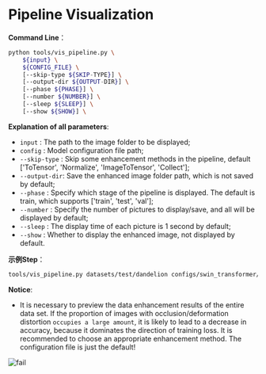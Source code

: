 Pipeline Visualization
===========================

**Command Line**：

```bash
python tools/vis_pipeline.py \
    ${input} \
    ${CONFIG_FILE} \
    [--skip-type ${SKIP-TYPE}] \
    [--output-dir ${OUTPUT-DIR}] \
    [--phase ${PHASE}] \
    [--number ${NUMBER}] \
    [--sleep ${SLEEP}] \
    [--show ${SHOW}] \
```

**Explanation of all parameters**:

- `input`       : The path to the image folder to be displayed;
- `config`      : Model configuration file path;
- `--skip-type` : Skip some enhancement methods in the pipeline, default ['ToTensor', 'Normalize', 'ImageToTensor', 'Collect'];
- `--output-dir`: Save the enhanced image folder path, which is not saved by default;
- `--phase`     : Specify which stage of the pipeline is displayed. The default is train, which supports ['train', 'test', 'val'];
- `--number`    : Specify the number of pictures to display/save, and all will be displayed by default;
- `--sleep`     : The display time of each picture is 1 second by default;
- `--show`      : Whether to display the enhanced image, not displayed by default.

**示例Step**：

```bash
tools/vis_pipeline.py datasets/test/dandelion configs/swin_transformer/small_224.py --show --number 10 --sleep 0.5 --output-dir aug_results
```

**Notice**:

- It is necessary to preview the data enhancement results of the entire data set. If the proportion of images with occlusion/deformation distortion `occupies a large amount`, it is likely to lead to a decrease in accuracy, because it dominates the direction of training loss. It is recommended to choose an appropriate enhancement method. The configuration file is just the default!

![fail](artifacts/fail03.jpg)
